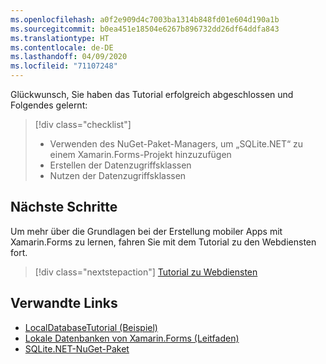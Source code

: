 ```yaml
---
ms.openlocfilehash: a0f2e909d4c7003ba1314b848fd01e604d190a1b
ms.sourcegitcommit: b0ea451e18504e6267b896732dd26df64ddfa843
ms.translationtype: HT
ms.contentlocale: de-DE
ms.lasthandoff: 04/09/2020
ms.locfileid: "71107248"
---
```

Glückwunsch, Sie haben das Tutorial erfolgreich abgeschlossen und Folgendes gelernt:

> [!div class="checklist"]
>
> - Verwenden des NuGet-Paket-Managers, um „SQLite.NET“ zu einem Xamarin.Forms-Projekt hinzuzufügen
> - Erstellen der Datenzugriffsklassen
> - Nutzen der Datenzugriffsklassen

## <a name="next-steps"></a>Nächste Schritte

Um mehr über die Grundlagen bei der Erstellung mobiler Apps mit Xamarin.Forms zu lernen, fahren Sie mit dem Tutorial zu den Webdiensten fort.

> [!div class="nextstepaction"]
> [Tutorial zu Webdiensten](~/get-started/tutorials/web-service/index.yml)

## <a name="related-links"></a>Verwandte Links

- [LocalDatabaseTutorial (Beispiel)](https://docs.microsoft.com/samples/xamarin/xamarin-forms-samples/getstarted-tutorials-localdatabasetutorial/)
- [Lokale Datenbanken von Xamarin.Forms (Leitfaden)](~/xamarin-forms/data-cloud/data/databases.md)
- [SQLite.NET-NuGet-Paket](https://www.nuget.org/packages/sqlite-net-pcl/)
